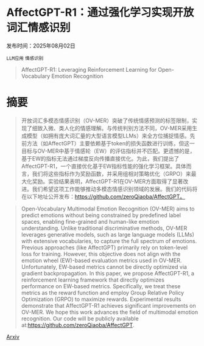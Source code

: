 # AffectGPT-R1：通过强化学习实现开放词汇情感识别

发布时间：2025年08月02日

`LLM应用` `情感识别`

> AffectGPT-R1: Leveraging Reinforcement Learning for Open-Vocabulary Emotion Recognition

# 摘要

> 开放词汇多模态情感识别（OV-MER）突破了传统情感预测的标签限制，实现了细致入微、类人化的情感理解。与传统判别方法不同，OV-MER采用生成模型（如拥有庞大词汇量的大型语言模型LLMs）来全方位捕捉情感。先前方法（如AffectGPT）主要依赖基于token的损失函数进行训练，但这一目标与OV-MER中基于情感轮（EW）的评估指标并不匹配。更遗憾的是，基于EW的指标无法通过梯度反向传播直接优化。为此，我们提出了AffectGPT-R1，一个直接优化基于EW指标性能的强化学习框架。具体而言，我们将这些指标作为奖励函数，并采用组相对策略优化（GRPO）来最大化奖励。实验结果表明，AffectGPT-R1在OV-MER方面取得了显著改进。我们希望这项工作能够推动多模态情感识别领域的发展。我们的代码将在以下地址公开发布：https://github.com/zeroQiaoba/AffectGPT。

> Open-Vocabulary Multimodal Emotion Recognition (OV-MER) aims to predict emotions without being constrained by predefined label spaces, enabling fine-grained and human-like emotion understanding. Unlike traditional discriminative methods, OV-MER leverages generative models, such as large language models (LLMs) with extensive vocabularies, to capture the full spectrum of emotions. Previous approaches (like AffectGPT) primarily rely on token-level loss for training. However, this objective does not align with the emotion wheel (EW)-based evaluation metrics used in OV-MER. Unfortunately, EW-based metrics cannot be directly optimized via gradient backpropagation. In this paper, we propose AffectGPT-R1, a reinforcement learning framework that directly optimizes performance on EW-based metrics. Specifically, we treat these metrics as the reward function and employ Group Relative Policy Optimization (GRPO) to maximize rewards. Experimental results demonstrate that AffectGPT-R1 achieves significant improvements on OV-MER. We hope this work advances the field of multimodal emotion recognition. Our code will be publicly available at:https://github.com/zeroQiaoba/AffectGPT.

[Arxiv](https://arxiv.org/abs/2508.01318)